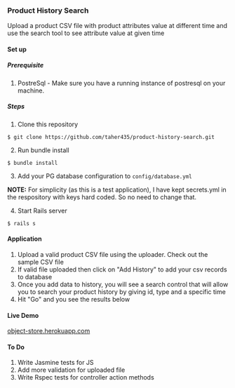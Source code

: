 ### Product History Search
Upload a product CSV file with product attributes value at different time and use the search tool to see attribute value at given time

#### Set up

##### Prerequisite
1. PostreSql - Make sure you have a running instance of postresql on your machine.

##### Steps

1. Clone this repository 

```
$ git clone https://github.com/taher435/product-history-search.git
```

2. Run bundle install

```
$ bundle install
```

3. Add your PG database configuration to `config/database.yml`

**NOTE:** For simplicity (as this is a test application), I have kept secrets.yml in the respository with keys hard coded. So no need to change that.

4. Start Rails server

```
$ rails s
```

#### Application

1. Upload a valid product CSV file using the uploader. Check out the sample CSV file
2. If valid file uploaded then click on "Add History" to add your csv records to database
3. Once you add data to history, you will see a search control that will allow you to search your product history by giving id, type and a specific time
4. Hit "Go" and you see the results below

#### Live Demo
[object-store.herokuapp.com](http://object-store.herokuapp.com/)

#### To Do

1. Write Jasmine tests for JS
2. Add more validation for uploaded file
3. Write Rspec tests for controller action methods
